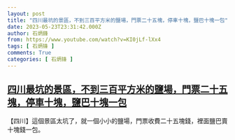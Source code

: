 ```yaml
---
layout: post
title: "四川最坑的景區，不到三百平方米的鹽場，門票二十五塊，停車十塊，鹽巴十塊一包"
date: 2023-05-23T23:31:42.000Z
author: 石炳鋒
from: https://www.youtube.com/watch?v=KI0jLf-lXx4
tags: [ 石炳锋 ]
comments: True
categories: [ 石炳锋 ]
---
```

<!--1684884702000-->
[四川最坑的景區，不到三百平方米的鹽場，門票二十五塊，停車十塊，鹽巴十塊一包](https://www.youtube.com/watch?v=KI0jLf-lXx4)
------

<div>
【四川】這個景區太坑了，就一個小小的鹽場，門票收費二十五塊錢，裡面鹽巴賣十塊錢一包。
</div>
